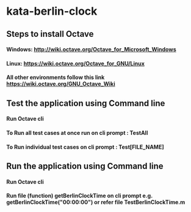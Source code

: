 # kata-berlin-clock

## Steps to install Octave 
#### Windows: http://wiki.octave.org/Octave_for_Microsoft_Windows
#### Linux: https://wiki.octave.org/Octave_for_GNU/Linux
#### All other environments follow this link https://wiki.octave.org/GNU_Octave_Wiki



## Test the application using Command line
#### Run Octave cli
#### To Run all test cases at once run on cli prompt :  TestAll
#### To Run individual test cases on cli prompt :  Test[FILE_NAME]


## Run the application using Command line
#### Run Octave cli
#### Run file (function) getBerlinClockTime on cli prompt e.g. getBerlinClockTime("00:00:00") or refer file TestBerlinClockTime.m